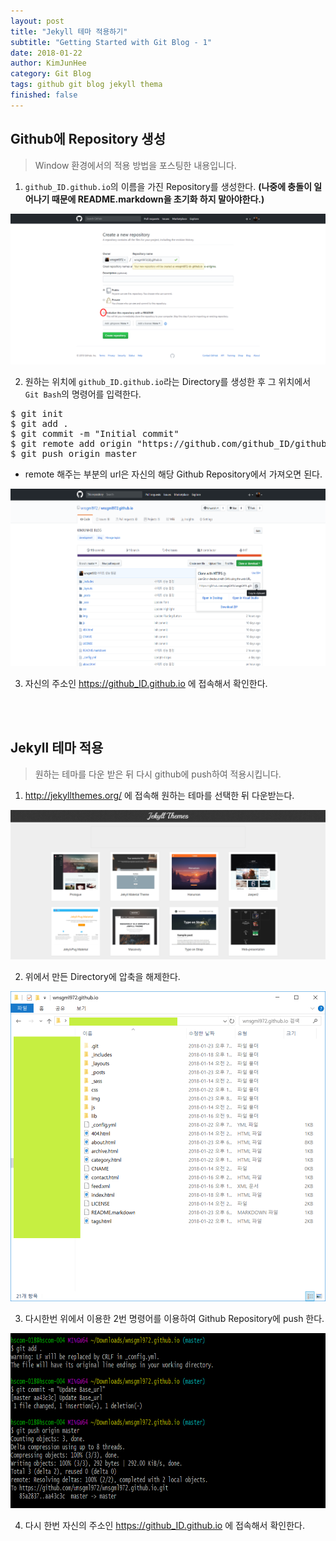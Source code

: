 ```yaml
---
layout: post
title: "Jekyll 테마 적용하기"
subtitle: "Getting Started with Git Blog - 1"
date: 2018-01-22
author: KimJunHee
category: Git Blog
tags: github git blog jekyll thema
finished: false
---
```


## Github에 Repository 생성

> Window 환경에서의 적용 방법을 포스팅한 내용입니다.

1. ```github_ID.github.io```의 이름을 가진 Repository를 생성한다. **(나중에 충돌이 일어나기 때문에 README.markdown을 초기화 하지 말아야한다.)**

![Git](/img/gitBlog_repository.png "make repository")

2. 원하는 위치에 ```github_ID.github.io```라는 Directory를 생성한 후 그 위치에서 ```Git Bash```의 명령어를 입력한다. <br/>
<pre>$ git init
$ git add .
$ git commit -m "Initial commit"
$ git remote add origin "https://github.com/github_ID/github_ID.github.io.git"
$ git push origin master
</pre>

* remote 해주는 부분의 url은 자신의 해당 Github Repository에서 가져오면 된다.

![Git](/img/gitBlog_copy.png "copy url")


3. 자신의 주소인 https://github_ID.github.io 에 접속해서 확인한다.


<br/><br/>
## Jekyll 테마 적용

> 원하는 테마를 다운 받은 뒤 다시 github에 push하여 적용시킵니다.


1. http://jekyllthemes.org/ 에 접속해 원하는 테마를 선택한 뒤 다운받는다.

![Git](/img/gitBlog_thema.png "jekyll Thema")

2. 위에서 만든 Directory에 압축을 해제한다.

![Git](/img/gitBlog_directory.png "directory")

3. 다시한번 위에서 이용한 2번 명령어를 이용하여 Github Repository에 push 한다.

![Git](/img/gitBlog_push.png "update base url")

4. 다시 한번 자신의 주소인 https://github_ID.github.io 에 접속해서 확인한다.
